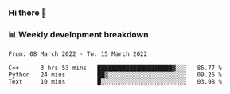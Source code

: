 ### Hi there 👋

### 📊 Weekly development breakdown
<!--START_SECTION:waka-->

```text
From: 08 March 2022 - To: 15 March 2022

C++      3 hrs 53 mins   █████████████████████▓░░░   86.77 %
Python   24 mins         ██▒░░░░░░░░░░░░░░░░░░░░░░   09.26 %
Text     10 mins         █░░░░░░░░░░░░░░░░░░░░░░░░   03.98 %
```

<!--END_SECTION:waka-->
